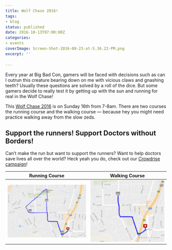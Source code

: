 ```yaml
---
title: Wolf Chase 2016!
tags:
- blog
status: published
date: 2016-10-13T07:00:00Z
categories:
- events
coverImage: Screen-Shot-2016-08-23-at-5.36.22-PM.png
excerpt: ''

---
```

Every year at Big Bad Con, gamers will be faced with decisions such as can I outrun this creature bearing down on me with vicious claws and gnashing teeth? Usually these questions are solved by a roll of the dice. But some gamers decide to really test it by getting up with the sun and running for real in the Wolf Chase!

This [Wolf Chase 2016](http://www.bigbadcon.com/events/wolf-chase-2016/) is on Sunday 16th from 7-8am. There are two courses the running course and the walking course — because hey you might need practice walking away from the slow zeds.

## Support the runners! Support Doctors without Borders!

Can’t make the run but want to support the runners? Want to help doctors save lives all over the world? Heck yeah you do, check out our [Crowdrise campaign](https://www.crowdrise.com/wolf-run-2016)!

| Running Course | Walking Course |
| --- | --- |
| ![Screen Shot 2016-08-23 at 5.36.22 PM](/images/Screen-Shot-2016-08-23-at-5.36.22-PM-1024x687.png) | ![Screen Shot 2016-08-25 at 3.28.36 PM](/images/Screen-Shot-2016-08-25-at-3.28.36-PM.png) |